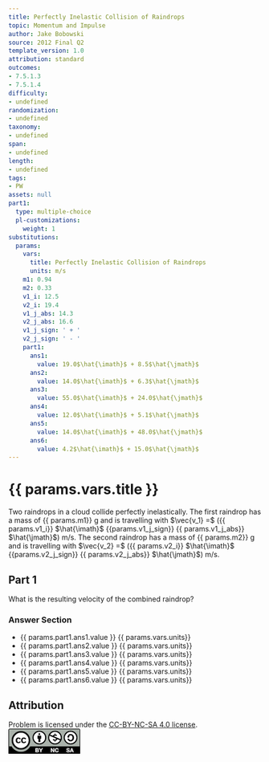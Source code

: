```yaml
---
title: Perfectly Inelastic Collision of Raindrops
topic: Momentum and Impulse
author: Jake Bobowski
source: 2012 Final Q2
template_version: 1.0
attribution: standard
outcomes:
- 7.5.1.3
- 7.5.1.4
difficulty:
- undefined
randomization:
- undefined
taxonomy:
- undefined
span:
- undefined
length:
- undefined
tags:
- PW
assets: null
part1:
  type: multiple-choice
  pl-customizations:
    weight: 1
substitutions:
  params:
    vars:
      title: Perfectly Inelastic Collision of Raindrops
      units: m/s
    m1: 0.94
    m2: 0.33
    v1_i: 12.5
    v2_i: 19.4
    v1_j_abs: 14.3
    v2_j_abs: 16.6
    v1_j_sign: ' + '
    v2_j_sign: ' - '
    part1:
      ans1:
        value: 19.0$\hat{\imath}$ + 8.5$\hat{\jmath}$
      ans2:
        value: 14.0$\hat{\imath}$ + 6.3$\hat{\jmath}$
      ans3:
        value: 55.0$\hat{\imath}$ + 24.0$\hat{\jmath}$
      ans4:
        value: 12.0$\hat{\imath}$ + 5.1$\hat{\jmath}$
      ans5:
        value: 14.0$\hat{\imath}$ + 48.0$\hat{\jmath}$
      ans6:
        value: 4.2$\hat{\imath}$ + 15.0$\hat{\jmath}$
---
```

# {{ params.vars.title }}
Two raindrops in a cloud collide perfectly inelastically. The first raindrop has a mass of {{ params.m1}} g and is travelling with $\vec{v_1} =$ ({{ params.v1_i}} $\hat{\imath}$ {{params.v1_j_sign}} {{ params.v1_j_abs}} $\hat{\jmath}$) m/s.
The second raindrop has a mass of {{ params.m2}} g and is travelling with $\vec{v_2} =$ ({{ params.v2_i}} $\hat{\imath}$ {{params.v2_j_sign}} {{ params.v2_j_abs}} $\hat{\jmath}$) m/s.

## Part 1

What is the resulting velocity of the combined raindrop?

### Answer Section

- {{ params.part1.ans1.value }} {{ params.vars.units}}
- {{ params.part1.ans2.value }} {{ params.vars.units}}
- {{ params.part1.ans3.value }} {{ params.vars.units}}
- {{ params.part1.ans4.value }} {{ params.vars.units}}
- {{ params.part1.ans5.value }} {{ params.vars.units}}
- {{ params.part1.ans6.value }} {{ params.vars.units}}

## Attribution

Problem is licensed under the [CC-BY-NC-SA 4.0 license](https://creativecommons.org/licenses/by-nc-sa/4.0/).<br> ![The Creative Commons 4.0 license requiring attribution-BY, non-commercial-NC, and share-alike-SA license.](https://raw.githubusercontent.com/firasm/bits/master/by-nc-sa.png)